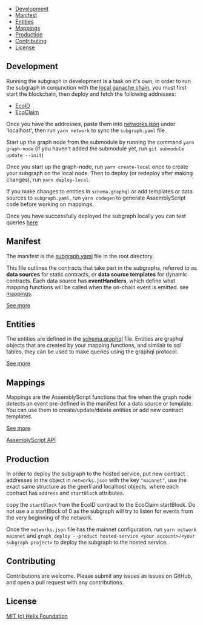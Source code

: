 - [Development](#development)
- [Manifest](#manifest)
- [Entities](#entities)
- [Mappings](#mappings)
- [Production](#production)
- [Contributing](#contributing)
- [License](#license)

## Development

Running the subgraph in development is a task on it's own, in order to run the subgraph in conjunction with the [local ganache chain](https://github.com/helix-foundation/currency), you must first start the blockchain, then deploy and fetch the following addresses:

- [EcoID](https://github.com/helix-foundation/eco-id)
- [EcoClaim](https://github.com/helix-foundation/eco-claim)

Once you have the addresses, paste them into [networks.json](./networks.json) under 'localhost', then run `yarn network` to sync the `subgraph.yaml` file.

Start up the graph node from the submodule by running the command `yarn graph-node` (if you haven't added the submodule yet, run `git submodule update --init`)

Once you start up the graph-node, run `yarn create-local` once to create your subgraph on the local node. Then to deploy (or redeploy after making changes), run `yarn deploy-local`.

If you make changes to entities in `schema.graphql` or add templates or data sources to `subgraph.yaml`, run `yarn codegen` to generate AssemblyScript code before working on mappings.

Once you have successfully deployed the subgraph locally you can test queries [here](http://localhost:8000/subgraphs/name/ecographs/eco-id-subgraphs)


## Manifest

The manifest is the [subgraph.yaml](./subgraph.yaml) file in the root directory.

This file outlines the contracts that take part in the subgraphs, referred to as **data sources** for static contracts, or **data source templates** for dynamic contracts. Each data source has **eventHandlers**, which define what mapping functions will be called when the on-chain event is emitted. see [mappings](#mappings).

[See more](https://thegraph.com/docs/en/developer/create-subgraph-hosted/#the-subgraph-manifest)

## Entities

The entities are defined in the [schema.graphql](./schema.graphql) file. Entities are graphql objects that are created by your mapping functions, and similair to sql tables, they can be used to make queries using the graphql protocol.

[See more](https://thegraph.com/docs/en/developer/create-subgraph-hosted/#defining-entities)

## Mappings

Mappings are the AssemblyScript functions that fire when the graph node detects an event pre-defined in the manifest for a data source or template. You can use them to create/update/delete entities or add new contract templates.

[See more](https://thegraph.com/docs/en/developer/create-subgraph-hosted/#writing-mappings)

[AssemblyScript API](https://thegraph.com/docs/en/developer/assemblyscript-api/)


## Production

In order to deploy the subgraph to the hosted service, put new contract addresses in the object in `networks.json` with the key `"mainnet"`, use the exact same structure as the goerli and localhost objects, where each contract has `address` and `startBlock` attributes.

copy the `startBlock` from the EcoID contract to the EcoClaim startBlock. Do not use a a startBlock of 0 as the subgraph will try to listen for events from the very beginning of the network.

Once the `networks.json` file has the mainnet configuration, run `yarn network mainnet` and `graph deploy --product hosted-service <your account>/<your subgraph project>` to deploy the subgraph to the hosted service.

## Contributing
Contributions are welcome. Please submit any issues as issues on GitHub, and open a pull request with any contributions.

## License
[MIT (c) Helix Foundation](./LICENSE)